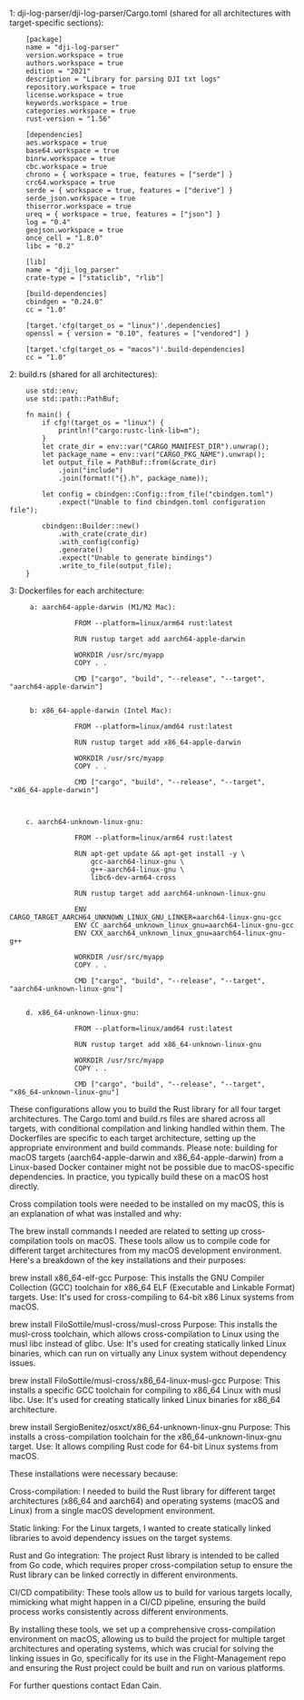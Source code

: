 1: dji-log-parser/dji-log-parser/Cargo.toml (shared for all architectures with target-specific sections):

        [package]
        name = "dji-log-parser"
        version.workspace = true
        authors.workspace = true
        edition = "2021"
        description = "Library for parsing DJI txt logs"
        repository.workspace = true
        license.workspace = true
        keywords.workspace = true
        categories.workspace = true
        rust-version = "1.56"

        [dependencies]
        aes.workspace = true
        base64.workspace = true
        binrw.workspace = true
        cbc.workspace = true
        chrono = { workspace = true, features = ["serde"] }
        crc64.workspace = true
        serde = { workspace = true, features = ["derive"] }
        serde_json.workspace = true
        thiserror.workspace = true
        ureq = { workspace = true, features = ["json"] }
        log = "0.4"
        geojson.workspace = true
        once_cell = "1.8.0"
        libc = "0.2"

        [lib]
        name = "dji_log_parser"
        crate-type = ["staticlib", "rlib"]

        [build-dependencies]
        cbindgen = "0.24.0"
        cc = "1.0"

        [target.'cfg(target_os = "linux")'.dependencies]
        openssl = { version = "0.10", features = ["vendored"] }

        [target.'cfg(target_os = "macos")'.build-dependencies]
        cc = "1.0"

2: build.rs (shared for all architectures):

        use std::env;
        use std::path::PathBuf;

        fn main() {
            if cfg!(target_os = "linux") {
                println!("cargo:rustc-link-lib=m");
            }
            let crate_dir = env::var("CARGO_MANIFEST_DIR").unwrap();
            let package_name = env::var("CARGO_PKG_NAME").unwrap();
            let output_file = PathBuf::from(&crate_dir)
                .join("include")
                .join(format!("{}.h", package_name));

            let config = cbindgen::Config::from_file("cbindgen.toml")
                .expect("Unable to find cbindgen.toml configuration file");

            cbindgen::Builder::new()
                .with_crate(crate_dir)
                .with_config(config)
                .generate()
                .expect("Unable to generate bindings")
                .write_to_file(output_file);
        }

3: Dockerfiles for each architecture:

         a: aarch64-apple-darwin (M1/M2 Mac):

                    FROM --platform=linux/arm64 rust:latest

                    RUN rustup target add aarch64-apple-darwin

                    WORKDIR /usr/src/myapp
                    COPY . .

                    CMD ["cargo", "build", "--release", "--target", "aarch64-apple-darwin"]


         b: x86_64-apple-darwin (Intel Mac):

                    FROM --platform=linux/amd64 rust:latest

                    RUN rustup target add x86_64-apple-darwin

                    WORKDIR /usr/src/myapp
                    COPY . .

                    CMD ["cargo", "build", "--release", "--target", "x86_64-apple-darwin"]



        c. aarch64-unknown-linux-gnu:

                    FROM --platform=linux/arm64 rust:latest

                    RUN apt-get update && apt-get install -y \
                        gcc-aarch64-linux-gnu \
                        g++-aarch64-linux-gnu \
                        libc6-dev-arm64-cross

                    RUN rustup target add aarch64-unknown-linux-gnu

                    ENV CARGO_TARGET_AARCH64_UNKNOWN_LINUX_GNU_LINKER=aarch64-linux-gnu-gcc
                    ENV CC_aarch64_unknown_linux_gnu=aarch64-linux-gnu-gcc
                    ENV CXX_aarch64_unknown_linux_gnu=aarch64-linux-gnu-g++

                    WORKDIR /usr/src/myapp
                    COPY . .

                    CMD ["cargo", "build", "--release", "--target", "aarch64-unknown-linux-gnu"]


        d. x86_64-unknown-linux-gnu:

                    FROM --platform=linux/amd64 rust:latest

                    RUN rustup target add x86_64-unknown-linux-gnu

                    WORKDIR /usr/src/myapp
                    COPY . .

                    CMD ["cargo", "build", "--release", "--target", "x86_64-unknown-linux-gnu"]



These configurations allow you to build the Rust library for all four target architectures. The Cargo.toml and build.rs files are shared across all targets, with conditional compilation and linking handled within them. The Dockerfiles are specific to each target architecture, setting up the appropriate environment and build commands.
Please note: building for macOS targets (aarch64-apple-darwin and x86_64-apple-darwin) from a Linux-based Docker container might not be possible due to macOS-specific dependencies. In practice, you typically build these on a macOS host directly.






Cross compilation tools were needed to be installed on my macOS, this is an explanation of what was installed and why:

The brew install commands I needed are related to setting up cross-compilation tools on macOS. These tools allow us to compile code for different target architectures from my macOS development environment. Here's a breakdown of the key installations and their purposes:

brew install x86_64-elf-gcc
    Purpose: This installs the GNU Compiler Collection (GCC) toolchain for x86_64 ELF (Executable and Linkable Format) targets.
    Use: It's used for cross-compiling to 64-bit x86 Linux systems from macOS.

brew install FiloSottile/musl-cross/musl-cross
    Purpose: This installs the musl-cross toolchain, which allows cross-compilation to Linux using the musl libc instead of glibc.
    Use: It's used for creating statically linked Linux binaries, which can run on virtually any Linux system without dependency issues.

brew install FiloSottile/musl-cross/x86_64-linux-musl-gcc
    Purpose: This installs a specific GCC toolchain for compiling to x86_64 Linux with musl libc.
    Use: It's used for creating statically linked Linux binaries for x86_64 architecture.

brew install SergioBenitez/osxct/x86_64-unknown-linux-gnu
    Purpose: This installs a cross-compilation toolchain for the x86_64-unknown-linux-gnu target.
    Use: It allows compiling Rust code for 64-bit Linux systems from macOS.

These installations were necessary because:

Cross-compilation: 
    I needed to build the Rust library for different target architectures (x86_64 and aarch64) and operating systems (macOS and Linux) from a single macOS development environment.

Static linking: 
    For the Linux targets, I wanted to create statically linked libraries to avoid dependency issues on the target systems.

Rust and Go integration: 
    The project Rust library is intended to be called from Go code, which requires proper cross-compilation setup to ensure the Rust library can be linked correctly in different environments.

CI/CD compatibility: 
    These tools allow us to build for various targets locally, mimicking what might happen in a CI/CD pipeline, ensuring the build process works consistently across different environments.

By installing these tools, we set up a comprehensive cross-compilation environment on macOS, allowing us to build the project for multiple target architectures and operating systems, which was crucial for solving the linking issues in Go, specifically for its use in the Flight-Management repo and ensuring the Rust project could be built and run on various platforms.

For further questions contact Edan Cain.